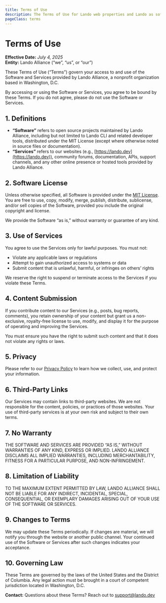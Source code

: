 ```yaml
---
title: Terms of Use
description: The Terms of Use for Lando web properties and Lando as software
pageClass: terms
---
```

# Terms of Use

**Effective Date:** _July 4, 2025_\
**Entity:** Lando Alliance (“we”, “us”, or “our”)

These Terms of Use (“Terms”) govern your access to and use of the Software and Services provided by Lando Alliance, a nonprofit organization based in Washington, D.C.

By accessing or using the Software or Services, you agree to be bound by these Terms. If you do not agree, please do not use the Software or Services.

## 1. Definitions

- **“Software”** refers to open source projects maintained by Lando Alliance, including but not limited to Lando CLI and related developer tools, distributed under the MIT License (except where otherwise noted in source files or documentation).
- **“Services”** refers to our websites (e.g., [https://lando.dev](https://lando.dev)), community forums, documentation, APIs, support channels, and any other online presence or hosted tools provided by Lando Alliance.

## 2. Software License

Unless otherwise specified, all Software is provided under the [MIT License](https://opensource.org/licenses/MIT). You are free to use, copy, modify, merge, publish, distribute, sublicense, and/or sell copies of the Software, provided you include the original copyright and license.

We provide the Software “as is,” without warranty or guarantee of any kind.

## 3. Use of Services

You agree to use the Services only for lawful purposes. You must not:
- Violate any applicable laws or regulations
- Attempt to gain unauthorized access to systems or data
- Submit content that is unlawful, harmful, or infringes on others’ rights

We reserve the right to suspend or terminate access to the Services if you violate these Terms.

## 4. Content Submission

If you contribute content to our Services (e.g., posts, bug reports, comments), you retain ownership of your content but grant us a non-exclusive, royalty-free license to use, modify, and display it for the purpose of operating and improving the Services.

You must ensure you have the right to submit such content and that it does not violate any rights or laws.

## 5. Privacy

Please refer to our [Privacy Policy](/privacy.md) to learn how we collect, use, and protect your information.

## 6. Third-Party Links

Our Services may contain links to third-party websites. We are not responsible for the content, policies, or practices of those websites. Your use of third-party services is at your own risk and subject to their own terms.

## 7. No Warranty

THE SOFTWARE AND SERVICES ARE PROVIDED “AS IS,” WITHOUT WARRANTIES OF ANY KIND, EXPRESS OR IMPLIED. LANDO ALLIANCE DISCLAIMS ALL IMPLIED WARRANTIES, INCLUDING MERCHANTABILITY, FITNESS FOR A PARTICULAR PURPOSE, AND NON-INFRINGEMENT.

## 8. Limitation of Liability

TO THE MAXIMUM EXTENT PERMITTED BY LAW, LANDO ALLIANCE SHALL NOT BE LIABLE FOR ANY INDIRECT, INCIDENTAL, SPECIAL, CONSEQUENTIAL, OR EXEMPLARY DAMAGES ARISING OUT OF YOUR USE OF THE SOFTWARE OR SERVICES.

## 9. Changes to Terms

We may update these Terms periodically. If changes are material, we will notify you through the website or another public channel. Your continued use of the Software or Services after such changes indicates your acceptance.

## 10. Governing Law

These Terms are governed by the laws of the United States and the District of Columbia. Any legal action must be brought in a court of competent jurisdiction located in Washington, D.C.

**Contact:**
Questions about these Terms? Reach out to [support@lando.dev](mailto:support@lando.dev)
